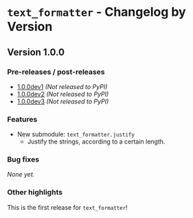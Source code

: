 # `text_formatter` - Changelog by Version

## Version 1.0.0

<!------------------------------
Note: When a version is finally released,
the version title (In this case, `Version 1.0.0`)
will contain a link to the PyPI page for that version.
------------------------------->

### Pre-releases / post-releases

- [1.0.0dev1](http://github.com/diddileija/text_formatter/tree/1.0.0dev1) _(Not released to PyPI)_
- [1.0.0dev2](http://github.com/diddileija/text_formatter/tree/1.0.0dev2) _(Not released to PyPI)_
- [1.0.0dev3](http://github.com/diddileija/text_formatter/tree/1.0.0dev3) _(Not released to PyPI)_

### Features

- New submodule: `text_formatter.justify`
  - Justify the strings, according to a certain length.

### Bug fixes

_None yet._

### Other highlights

This is the first release for `text_formatter`!
